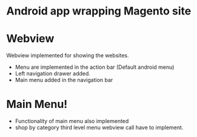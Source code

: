 # Android app wrapping Magento site

# Webview
Webview implemented for showing the websites.

- Menu are implemented in the action bar (Default android menu)
- Left navigation drawer added.
- Main menu added in the navigation bar

# Main Menu!
- Functionality of main menu also implemented
- shop by category third level menu webview call have to implement.
